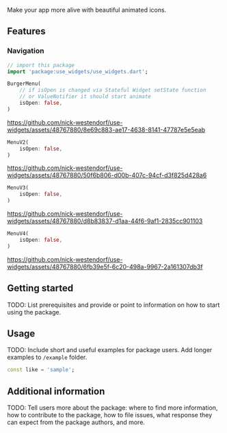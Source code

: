 Make your app more alive with beautiful animated icons.

## Features

### Navigation

```dart
// import this package
import 'package:use_widgets/use_widgets.dart';
```

```dart
BurgerMenu(
    // if isOpen is changed via Stateful Widget setState function
    // or ValueNotifier it should start animate
    isOpen: false, 
)
```

https://github.com/nick-westendorf/use-widgets/assets/48767880/8e69c883-ae17-4638-8141-47787e5e5eab

```dart
MenuV2(
    isOpen: false, 
)
```

https://github.com/nick-westendorf/use-widgets/assets/48767880/50f6b806-d00b-407c-94cf-d3f825d428a6

```dart
MenuV3(
    isOpen: false, 
)
```

https://github.com/nick-westendorf/use-widgets/assets/48767880/d8b83837-d1aa-44f6-9af1-2835cc901103

```dart
MenuV4(
    isOpen: false, 
)
```

https://github.com/nick-westendorf/use-widgets/assets/48767880/6fb39e5f-6c20-498a-9967-2a161307db3f





## Getting started

TODO: List prerequisites and provide or point to information on how to
start using the package.

## Usage

TODO: Include short and useful examples for package users. Add longer examples
to `/example` folder.

```dart
const like = 'sample';
```

## Additional information

TODO: Tell users more about the package: where to find more information, how to
contribute to the package, how to file issues, what response they can expect
from the package authors, and more.
